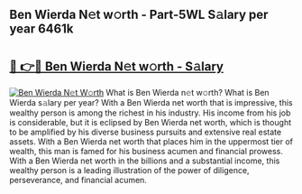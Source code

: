 ## Ben Wierda N𝚎t w𝚘rth - Part-5WL S𝚊lary per year 6461k

# <h2><a href="http://gc2ib9v.nevu.top/?p=Ben+Wierda">🔗 👉🔴 Ben Wierda N𝚎t w𝚘rth - S𝚊lary</a></h2>

[![Ben Wierda N𝚎t W𝚘rth](https://i.imgur.com/Oavwk0R.jpeg)](http://gc2ib9v.nevu.top/?p=Ben+Wierda)
What is Ben Wierda n𝚎t w𝚘rth? What is Ben Wierda s𝚊lary per year?
With a Ben Wierda net worth that is impressive, this wealthy person is among the richest in his industry. His income from his job is considerable, but it is eclipsed by Ben Wierda net worth, which is thought to be amplified by his diverse business pursuits and extensive real estate assets. With a Ben Wierda net worth that places him in the uppermost tier of wealth, this man is famed for his business acumen and financial prowess. With a Ben Wierda net worth in the billions and a substantial income, this wealthy person is a leading illustration of the power of diligence, perseverance, and financial acumen.
